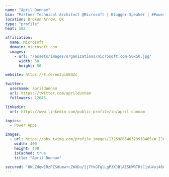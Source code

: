 ```yaml
---
name: "April Dunnam"
bio: "Partner Technical Architect @Microsoft | Blogger-Speaker | #PowerApps, #PowerAutomate, #Office365, #SharePoint | #WIT | #Karaoke Queen"
location: Broken Arrow, OK
type: "profile"
heat: 102

affiliation:
  name: Microsoft
  domain: microsoft.com
  images:
    - url: "/assets/images/organizations/microsoft.com-50x50.jpg"
      width: 50
      height: 50

website: https://t.co/enJuiGEQZc

twitter:
  username: aprildunnam
  url: https://twitter.com/aprildunnam
  followers: 12645

linkedin:
  url: https://www.linkedin.com/public-profile/in/april-dunnam

topics:
  - Power Apps

images:
  - url: https://pbs.twimg.com/profile_images/1326986540329918465/W_IJ6Ih2_400x400.jpg
    width: 400
    height: 400
    isCached: true
    title: "April Dunnam"

secured: "8KLZdqwERzPZSdumw+cZWXDu/Ij7YkGFqlLgP3XJBlAESUWRTRtC1sU4oj46GjHhPTvGCdrawmDmdyqlTuEfDmAzTJ9o35OGY3+2KrqM0Xm4Q61j4ULHAy2A8oCiYAR6jzXfbr1PRmQ021iUyx9TNXv0LShqiqBlLIOGJxNIdFwbtcCAvb6txcdm6xjgDE2y4f0DdOPKcolYDTKxxQJokNpCLHe1wunidw0m50l73RKzr2WpX5rm+qBLlDZq0RmDh9TLWdNwmh83T86rdFi6u08EheQceLAFzxPXCpNAuGVzqrP2C0c4YoGKQ/jBn2ktsBSWKo3QNlZ/If8IiBBwFtmX7FP5j6zZ5e2yfch+uEbJIzuY2jkYG7hW8SZYZKmge3E/Os0VjMPckNYB63CTRYScs6mRIbjI5PeZGGQZubs=;DMdc06JxB5DmvI0pn74Piw=="
---
```


